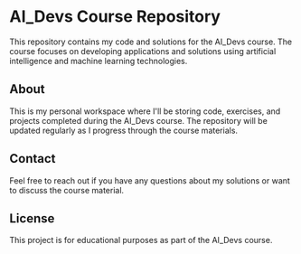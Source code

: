 # AI_Devs Course Repository

This repository contains my code and solutions for the AI_Devs course. The course focuses on developing applications and solutions using artificial intelligence and machine learning technologies.

## About

This is my personal workspace where I'll be storing code, exercises, and projects completed during the AI_Devs course. The repository will be updated regularly as I progress through the course materials.

## Contact

Feel free to reach out if you have any questions about my solutions or want to discuss the course material.

## License

This project is for educational purposes as part of the AI_Devs course.
